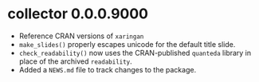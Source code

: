 # collector 0.0.0.9000

* Reference CRAN versions of `xaringan`
* `make_slides()` properly escapes unicode for the default title slide.
* `check_readability()` now uses the CRAN-published `quanteda` library in 
place of the archived `readability`.
* Added a `NEWS.md` file to track changes to the package.
